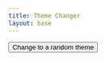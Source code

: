 ```yaml
---
title: Theme Changer
layout: base
---
```

<html>
    <head>
        <meta charset="UTF-8">
        <link rel="stylesheet" href="../assets/css/fastpages-styles.css">
        <link rel="stylesheet" href="../assets/css/dark-mode1.css" id="theme-link">
        <link rel="stylesheet" href="../assets/css/mort-style.css">
    </head>
    <body>
        <button id="theme-toggle">Change to a random theme</button>
        <script>
            const toggleButton = document.querySelector('#theme-toggle');
            const themeLink = document.querySelector('#theme-link');
            toggleButton.addEventListener('click', () => {
                let random = Math.floor(Math.random() * (4 - 1) ) + 1
                if (random == 1) {
                    themeLink.setAttribute('href', '../assets/css/dark-mode1.css');
                } else if (random == 2) {
                    themeLink.setAttribute('href', '../assets/css/fastpages-styles.css');
                } else {themeLink.setAttribute('href', '../assets/css/mort-style.css');}
            });
        </script>
    </body>
</html>